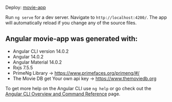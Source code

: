 Deploy: [movie-app](https://final-project_angular13.surge.sh/)

Run `ng serve` for a dev server. Navigate to `http://localhost:4200/`. The app will automatically reload if you change any of the source files.

## Angular movie-app was generated with:

- Angular CLI version 14.0.2
- Angular 14.0.2
- Angular Material 14.0.2
- Rxjs 7.5.5
- PrimeNg Library -> https://www.primefaces.org/primeng/#/
- The Movie DB get Your own api key -> https://www.themoviedb.org

To get more help on the Angular CLI use `ng help` or go check out the [Angular CLI Overview and Command Reference](https://angular.io/cli) page.
